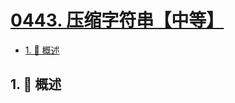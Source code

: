 # [0443. 压缩字符串【中等】](https://github.com/Tdahuyou/TNotes.leetcode/tree/main/notes/0443.%20%E5%8E%8B%E7%BC%A9%E5%AD%97%E7%AC%A6%E4%B8%B2%E3%80%90%E4%B8%AD%E7%AD%89%E3%80%91)

<!-- region:toc -->

- [1. 📝 概述](#1--概述)

<!-- endregion:toc -->

## 1. 📝 概述
